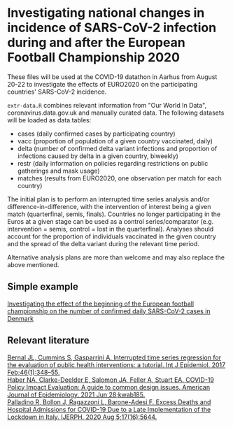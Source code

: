 # Investigating national changes in incidence of SARS-CoV-2 infection during and after the European Football Championship 2020

These files will be used at the COVID-19 datathon in Aarhus from August 20-22 to investigate the effects
of EURO2020 on the participating countries' SARS-CoV-2 incidence.

`extr-data.R` combines relevant information from "Our World In Data", coronavirus.data.gov.uk and
manually curated data. The following datasets will be loaded as data.tables:  
* cases (daily confirmed cases by participating country)  
* vacc (proportion of population of a given country vaccinated, daily)  
* delta (number of confirmed delta variant infections and proportion of infections caused by delta in a given country, biweekly)  
* restr (daily information on policies regarding restrictions on public gatherings and mask usage)
* matches (results from EURO2020, one observation per match for each country)  

The initial plan is to perform an interrupted time series analysis and/or difference-in-difference,
with the intervention of interest being a given match (quarterfinal, semis, finals). 
Countries no longer participating in the Euros at a given stage can be used as a control series/comparator
(e.g. intervention = semis, control = lost in the quarterfinal).
Analyses should account for the proportion of individuals vaccinated in the given country and the spread
of the delta variant during the relevant time period.

Alternative analysis plans are more than welcome and may also replace the above mentioned.

## Simple example
[Investigating the effect of the beginning of the European football championship on the number of confirmed daily SARS-CoV-2 cases in Denmark](https://github.com/lclun/aarhus-covid19-datathon/edit/main/data/Euro2020/example.md)

## Relevant literature
[Bernal JL, Cummins S, Gasparrini A. Interrupted time series regression for the evaluation of public health interventions: a tutorial. Int J Epidemiol. 2017 Feb;46(1):348–55.](https://www.ncbi.nlm.nih.gov/pmc/articles/PMC5407170/)  
[Haber NA, Clarke-Deelder E, Salomon JA, Feller A, Stuart EA. COVID-19 Policy Impact Evaluation: A guide to common design issues. American Journal of Epidemiology. 2021 Jun 28;kwab185.](https://academic.oup.com/aje/advance-article/doi/10.1093/aje/kwab185/6310594)  
[Palladino R, Bollon J, Ragazzoni L, Barone-Adesi F. Excess Deaths and Hospital Admissions for COVID-19 Due to a Late Implementation of the Lockdown in Italy. IJERPH. 2020 Aug 5;17(16):5644.](https://www.mdpi.com/1660-4601/17/16/5644)
